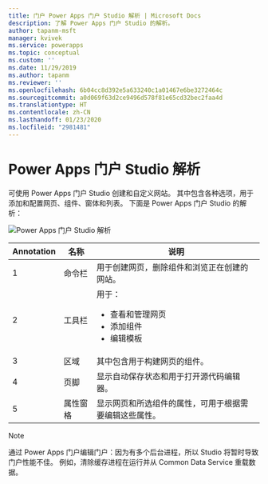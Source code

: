 ```yaml
---
title: 门户 Power Apps 门户 Studio 解析 | Microsoft Docs
description: 了解 Power Apps 门户 Studio 的解析。
author: tapanm-msft
manager: kvivek
ms.service: powerapps
ms.topic: conceptual
ms.custom: ''
ms.date: 11/29/2019
ms.author: tapanm
ms.reviewer: ''
ms.openlocfilehash: 6b04cc8d392e5a633240c1a01467e6be3272464c
ms.sourcegitcommit: a0d069f63d2ce9496d578f81e65cd32bec2faa4d
ms.translationtype: HT
ms.contentlocale: zh-CN
ms.lasthandoff: 01/23/2020
ms.locfileid: "2981481"
---
```

# <a name="power-apps-portals-studio-anatomy"></a>Power Apps 门户 Studio 解析

可使用 Power Apps 门户 Studio 创建和自定义网站。 其中包含各种选项，用于添加和配置网页、组件、窗体和列表。 下面是 Power Apps 门户 Studio 的解析：

![Power Apps 门户 Studio 解析](media/maker-anatomy.png "Power Apps 门户 Studio 解析")  

| **Annotation** | **名称**        | **说明**                                                                              |
|----------------|-----------------|----------------------------------------------------------------------------------------------|
| 1              | 命令栏     | 用于创建网页，删除组件和浏览正在创建的网站。  |
| 2              | 工具栏        | 用于：<ul><li>查看和管理网页</li><li>添加组件</li><li>编辑模板</li></ul>  |
| 3              | 区域          | 其中包含用于构建网页的组件。                                                    |
| 4              | 页脚          | 显示自动保存状态和用于打开源代码编辑器。                         |
| 5              | 属性窗格 | 显示网页和所选组件的属性，可用于根据需要编辑这些属性。 |

> [!NOTE]
> 通过 Power Apps 门户编辑门户：因为有多个后台进程，所以 Studio 将暂时导致门户性能不佳。 例如，清除缓存进程在运行并从 Common Data Service 重载数据。
